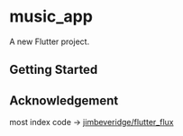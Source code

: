 # music_app

A new Flutter project.

## Getting Started

## Acknowledgement

most index code -> [jimbeveridge/flutter_flux](https://github.com/jimbeveridge/flutter_flux)

